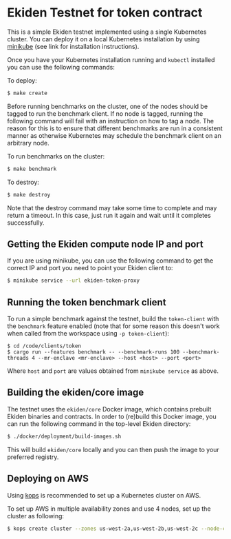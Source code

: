 # Ekiden Testnet for token contract

This is a simple Ekiden testnet implemented using a single Kubernetes cluster. You can deploy it on a local Kubernetes installation by using [minikube](https://github.com/kubernetes/minikube) (see link for installation instructions).

Once you have your Kubernetes installation running and `kubectl` installed you can use the following commands:

To deploy:
```bash
$ make create
```

Before running benchmarks on the cluster, one of the nodes should be tagged to run the benchmark client. If no node
is tagged, running the following command will fail with an instruction on how to tag a node. The reason for this is
to ensure that different benchmarks are run in a consistent manner as otherwise Kubernetes may schedule the benchmark
client on an arbitrary node.

To run benchmarks on the cluster:
```bash
$ make benchmark
```

To destroy:
```bash
$ make destroy
```

Note that the destroy command may take some time to complete and may return a timeout. In this case, just run it again and wait until it completes successfully.

## Getting the Ekiden compute node IP and port

If you are using minikube, you can use the following command to get the correct IP and port you need to point your Ekiden client to:
```bash
$ minikube service --url ekiden-token-proxy
```

## Running the token benchmark client

To run a simple benchmark against the testnet, build the `token-client` with the `benchmark` feature enabled (note that for some reason this doesn't work when called from the workspace using `-p token-client`):
```
$ cd /code/clients/token
$ cargo run --features benchmark -- --benchmark-runs 100 --benchmark-threads 4 --mr-enclave <mr-enclave> --host <host> --port <port>
```

Where `host` and `port` are values obtained from `minikube service` as above.

## Building the ekiden/core image

The testnet uses the `ekiden/core` Docker image, which contains prebuilt Ekiden binaries and contracts. In order to (re)build this Docker image, you can run the following command in the top-level Ekiden directory:
```bash
$ ./docker/deployment/build-images.sh
```

This will build `ekiden/core` locally and you can then push the image to your preferred registry.

## Deploying on AWS

Using [kops](https://github.com/kubernetes/kops/blob/master/docs/aws.md) is recommended to set up a Kubernetes cluster on AWS.

To set up AWS in multiple availability zones and use 4 nodes, set up the cluster as following:
```bash
$ kops create cluster --zones us-west-2a,us-west-2b,us-west-2c --node-count 4 ${NAME}
```
